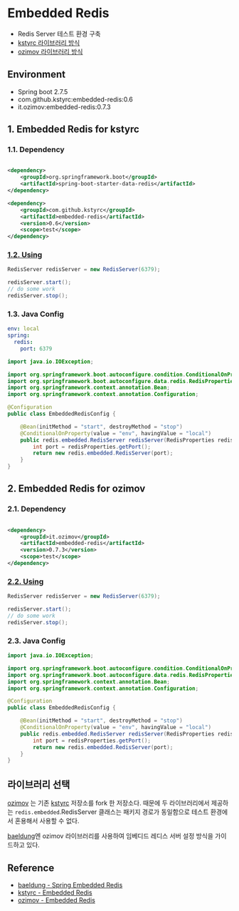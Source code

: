 # Embedded Redis

- Redis Server 테스트 환경 구축
- [kstyrc 라이브러리 방식](#1-embedded-redis-for-kstyrc)
- [ozimov 라이브러리 방식](#2-embedded-redis-for-ozimov)

## Environment

- Spring boot 2.7.5
- com.github.kstyrc:embedded-redis:0.6
- it.ozimov:embedded-redis:0.7.3

## 1. Embedded Redis for kstyrc

### 1.1. Dependency

```xml

<dependency>
    <groupId>org.springframework.boot</groupId>
    <artifactId>spring-boot-starter-data-redis</artifactId>
</dependency>

<dependency>
    <groupId>com.github.kstyrc</groupId>
    <artifactId>embedded-redis</artifactId>
    <version>0.6</version>
    <scope>test</scope>
</dependency>
```

### [1.2. Using](https://github.com/kstyrc/embedded-redis)

```java
RedisServer redisServer = new RedisServer(6379);

redisServer.start();
// do some work
redisServer.stop();
```

### 1.3. Java Config

````yaml
env: local
spring:
  redis:
    port: 6379
````

```java
import java.io.IOException;

import org.springframework.boot.autoconfigure.condition.ConditionalOnProperty;
import org.springframework.boot.autoconfigure.data.redis.RedisProperties;
import org.springframework.context.annotation.Bean;
import org.springframework.context.annotation.Configuration;

@Configuration
public class EmbeddedRedisConfig {

	@Bean(initMethod = "start", destroyMethod = "stop")
	@ConditionalOnProperty(value = "env", havingValue = "local")
	public redis.embedded.RedisServer redisServer(RedisProperties redisProperties) throws IOException {
		int port = redisProperties.getPort();
		return new redis.embedded.RedisServer(port);
	}
}
```

## 2. Embedded Redis for ozimov

### 2.1. Dependency

```xml

<dependency>
    <groupId>it.ozimov</groupId>
    <artifactId>embedded-redis</artifactId>
    <version>0.7.3</version>
    <scope>test</scope>
</dependency>
```

### [2.2. Using](https://github.com/ozimov/embedded-redis)

```java
RedisServer redisServer = new RedisServer(6379);

redisServer.start();
// do some work
redisServer.stop();
```

### 2.3. Java Config

```java
import java.io.IOException;

import org.springframework.boot.autoconfigure.condition.ConditionalOnProperty;
import org.springframework.boot.autoconfigure.data.redis.RedisProperties;
import org.springframework.context.annotation.Bean;
import org.springframework.context.annotation.Configuration;

@Configuration
public class EmbeddedRedisConfig {

	@Bean(initMethod = "start", destroyMethod = "stop")
	@ConditionalOnProperty(value = "env", havingValue = "local")
	public redis.embedded.RedisServer redisServer(RedisProperties redisProperties) throws IOException {
		int port = redisProperties.getPort();
		return new redis.embedded.RedisServer(port);
	}
}
```

## 라이브러리 선택

[ozimov](https://github.com/ozimov/embedded-redis) 는 기존 [kstyrc](https://github.com/kstyrc/embedded-redis) 저장소를 fork 한
저장소다. 때문에 두 라이브러리에서 제공하는 `redis.embedded`.RedisServer 클래스는 패키지 경로가 동일함으로 테스트 환경에서 혼용해서 사용할 수 없다.

[baeldung](https://www.baeldung.com/spring-embedded-redis)엔 ozimov 라이브러리를 사용하여 임베디드 레디스 서버 설정 방식을 가이드하고 있다.

## Reference

- [baeldung - Spring Embedded Redis](https://www.baeldung.com/spring-embedded-redis)
- [kstyrc - Embedded Redis](https://github.com/kstyrc/embedded-redis)
- [ozimov - Embedded Redis](https://github.com/ozimov/embedded-redis)

